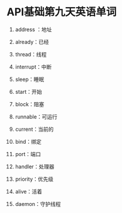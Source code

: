 # API基础第九天英语单词

1. address ：地址

2. already：已经

3. thread：线程

4. interrupt：中断

4. sleep：睡眠

4. start：开始

4. block：阻塞

4. runnable：可运行

4. current：当前的

4. bind：绑定

4. port：端口

4. handler：处理器

4. priority：优先级

4. alive：活着

4. daemon：守护线程

   
